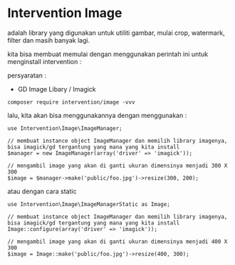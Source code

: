 # Intervention Image

adalah library yang digunakan untuk utiliti gambar, mulai crop, watermark, filter dan masih banyak lagi.

kita bisa membuat memulai dengan menggunakan perintah ini untuk menginstall intervention :

persyaratan :
* GD Image Libary / Imagick

```
composer require intervention/image -vvv
```

lalu, kita akan bisa menggunakannya dengan menggunakan :
```
use Intervention\Image\ImageManager;

// membuat instance object ImageManager dan memilih library imagenya, bisa imagick/gd tergantung yang mana yang kita install
$manager = new ImageManager(array('driver' => 'imagick'));

// mengambil image yang akan di ganti ukuran dimensinya menjadi 300 X  300
$image = $manager->make('public/foo.jpg')->resize(300, 200);
```

atau dengan cara static
```
use Intervention\Image\ImageManagerStatic as Image;

// membuat instance object ImageManager dan memilih library imagenya, bisa imagick/gd tergantung yang mana yang kita install
Image::configure(array('driver' => 'imagick'));

// mengambil image yang akan di ganti ukuran dimensinya menjadi 400 X  300
$image = Image::make('public/foo.jpg')->resize(400, 300);
```